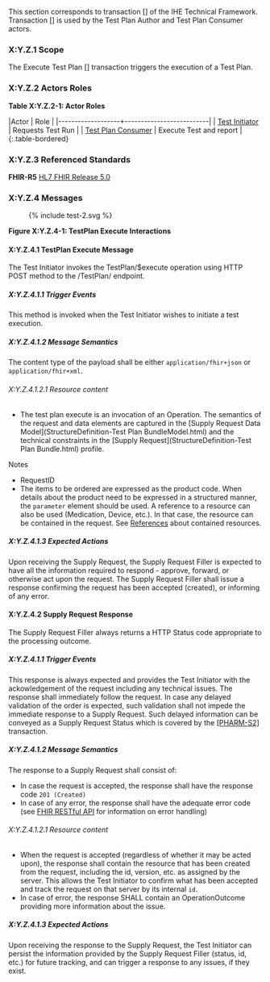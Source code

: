 This section corresponds to transaction [] of the IHE Technical Framework. Transaction [] is used by the Test Plan Author and Test Plan Consumer actors.

### X:Y.Z.1 Scope

The Execute Test Plan [] transaction triggers the execution of a Test Plan.

### X:Y.Z.2 Actors Roles

**Table X:Y.Z.2-1: Actor Roles**

|Actor | Role |
|-------------------+--------------------------|
| [Test Initiator](transactions.html#test-initiator)    | Requests Test Run |
| [Test Plan Consumer](transactions.html#test-plan-consumer) | Execute Test and report |
{:.table-bordered}

### X:Y.Z.3 Referenced Standards

**FHIR-R5** [HL7 FHIR Release 5.0](http://www.hl7.org/FHIR/R5)

### X:Y.Z.4 Messages

<figure>
{% include test-2.svg %}
</figure>


**Figure X:Y.Z.4-1: TestPlan Execute Interactions**

#### X:Y.Z.4.1 TestPlan Execute Message
The Test Initiator invokes the TestPlan/$execute operation using HTTP POST method to the /TestPlan/<testplan-id> endpoint.

##### X:Y.Z.4.1.1 Trigger Events

This method is invoked when the Test Initiator wishes to initiate a test execution. 

##### X:Y.Z.4.1.2 Message Semantics

The content type of the payload shall be either `application/fhir+json` or `application/fhir+xml`.

###### X:Y.Z.4.1.2.1 Resource content

* The test plan execute is an invocation of an Operation.
The semantics of the request and data elements are captured in the [Supply Request Data Model](StructureDefinition-Test Plan BundleModel.html) and the technical constraints in the [Supply Request](StructureDefinition-Test Plan Bundle.html) profile.

Notes
* RequestID
* The items to be ordered are expressed as the product code. When details about the product need to be expressed in a structured manner, the `parameter` element should be used. A reference to a resource can also be used (Medication, Device, etc.). In that case, the resource can be contained in the request. See [References](https://hl7.org/fhir/R5/references.html#contained) about contained resources.


##### X:Y.Z.4.1.3 Expected Actions
Upon receiving the Supply Request, the Supply Request Filler is expected to have all the information required to respond - approve, forward, or otherwise act upon the request.
The Supply Request Filler shall issue a response confirming the request has been accepted (created), or informing of any error. 









#### X:Y.Z.4.2 Supply Request Response
The Supply Request Filler always returns a HTTP Status code appropriate to the processing outcome.

##### X:Y.Z.4.1.1 Trigger Events

This response is always expected and provides the Test Initiator with the ackowledgement of the request including any technical issues.
The response shall immediately follow the request.
In case any delayed validation of the order is expected, such validation shall not impede the immediate response to a Supply Request. Such delayed information can be conveyed as a Supply Request Status which is covered by the [[PHARM-S2]](PHARM-S2.html) transaction.


##### X:Y.Z.4.1.2 Message Semantics

The response to a Supply Request shall consist of:
* In case the request is accepted, the response shall have the response code `201 (Created)`
* In case of any error, the response shall have the adequate error code (see [FHIR RESTful API](https://hl7.org/fhir/R5/http.html) for information on error handling)


###### X:Y.Z.4.1.2.1 Resource content

* When the request is accepted (regardless of whether it may be acted upon), the response shall contain the resource that has been created from the request, including the id, version, etc. as assigned by the server. This allows the Test Initiator to confirm what has been accepted and track the request on that server by its internal `id`.
* In case of error, the response SHALL contain an OperationOutcome providing more information about the issue.

##### X:Y.Z.4.1.3 Expected Actions
Upon receiving the response to the Supply Request, the Test Initiator can persist the information provided by the Supply Request Filler (status, id, etc.) for future tracking, and can trigger a response to any issues, if they exist.